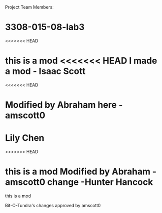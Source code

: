 Project Team Members: 
# 3308-015-08-lab3
<<<<<<< HEAD

this is a mod
<<<<<<< HEAD
I made a mod - Isaac Scott
=======
<<<<<<< HEAD

Modified by Abraham here -amscott0
=======

Lily Chen
=======
<<<<<<< HEAD

this is a mod Modified by Abraham -amscott0
change -Hunter Hancock
=======
this is a mod

Bit-O-Tundra's changes approved by amscott0
